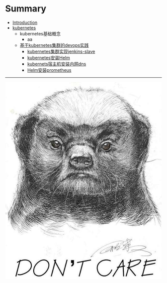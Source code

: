 # Summary

* [Introduction](README.md)
* [kubernetes](kubernetes.md)
  * kubernetes基础概念
    * aa
  * [基于kubernetes集群的devops实践](ji-yu-kubernetes-ji-qun-de-devops-shi-jian.md)
    * [kubernetes集群实现jenkins-slave](kubernetssu-zhu-ji-an-zhuang-nei-wang-dns/kubernetesji-qun-shi-xian-jenkins-slave.md)
    * [kubernetes安装Helm](kubernetes-install-Helm.md)
    * [kubernets宿主机安装内网dns](kubernetssu-zhu-ji-an-zhuang-nei-wang-dns.md)
    * [Helm安装prometheus](helm-install-prometheus.md)

---

![](https://github.com/wangpengtai/testbook/blob/master/images/logo.png?raw=true)

